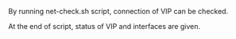 By running net-check.sh script, connection of VIP can be checked.

At the end of script, status of VIP and interfaces are given.
